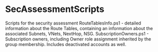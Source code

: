 # SecAssessmentScripts
Scripts for the security assessment
RouteTablesInfo.ps1 - detailed information about the Route Tables, containing an information about the associated Subnets, VNets, NextHop, NSG.
SubscriptionOwners.ps1 - Subscription owners, including Owner role assignment inherited by the group membership. Includes deactivated accounts as well.
